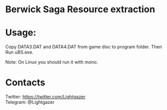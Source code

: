 # Berwick Saga Resource extraction
  
# Usage:  
Copy DATA3.DAT and DATA4.DAT from game disc to program folder. Then Run uBS.exe.  
  
Note: On Linux you should run it with mono.
  
# Contacts  
Twitter: https://twitter.com/Lightgazer   
Telegram: @Lightgazer
